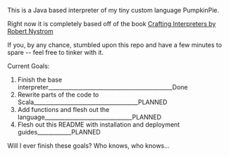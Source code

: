 This is a Java based interpreter of my tiny custom language PumpkinPie.

Right now it is completely based off of the book [Crafting Interpreters by Robert Nystrom][]

[Crafting Interpreters by Robert Nystrom]: https://dart.dev/

If you, by any chance, stumbled upon this repo and have a few minutes to spare -- feel free to tinker with it.

Current Goals:
1. Finish the base interpreter____________________________________________Done
2. Rewrite parts of the code to Scala_____________________________________PLANNED
3. Add functions and flesh out the language_______________________________PLANNED
4. Flesh out this README with installation and deployment guides____________PLANNED

Will I ever finish these goals? Who knows, who knows...
